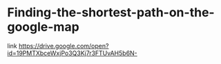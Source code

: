 # Finding-the-shortest-path-on-the-google-map
link https://drive.google.com/open?id=19PMTXbceWxjPo3Q3Kj7r3FTUvAH5b6N-

